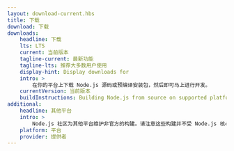 ```yaml
---
layout: download-current.hbs
title: 下载
download: 下载
downloads:
    headline: 下载
    lts: LTS
    current: 当前版本
    tagline-current: 最新功能
    tagline-lts: 推荐大多数用户使用
    display-hint: Display downloads for
    intro: >
        在你的平台上下载 Node.js 源码或预编译安装包，然后即可马上进行开发。
    currentVersion: 当前版本
    buildInstructions: Building Node.js from source on supported platforms
additional:
    headline: 其他平台
    intro: >
        Node.js 社区为其他平台维护非官方的构建。请注意这些构建并不受 Node.js 核心团队技术支持且可能尚未跟 Node.js 的当前发布版本保持一致。
    platform: 平台
    provider: 提供者
---
```

